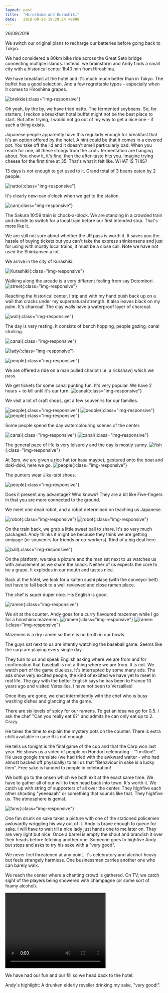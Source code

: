 ```yaml
---
layout: post
title:  "Hiroshima and Kurashiki"
date:   2018-09-26 19:29:24 +0900
---
```


26/09/2018

We switch our original plans to recharge our batteries before going back to Tokyo.

We had considered a 80km bike ride across the Great Seto bridge connecting multiple islands. 
Instead, we brainstorm and Andy finds a small city with a historical center 1h40 min from Hiroshima. 

We have breakfast at the hotel and it's much much better than in Tokyo. The buffet has a good selection. And a few regrettable typos – especially when it comes to Hiroshima grapes.

![brekkie]({{site.baseurl}}assets/File152.jpg){:class="img-responsive"}

Oh yeah, by the by, we have tried natto. The fermented soybeans.
So, for starters, I reckon a breakfast hotel buffet might not be the best place to start.
But after trying, I would not go out of my way to get a nice one - if such a thing exists.

Japanese people apparently have this regularly enough for breakfast that it's an option offered by the hotel.
A hint could be that it comes in a covered pot. You take off the lid and it doesn't smell particularly bad.
When you reach for one, all these strings from the ~rot~ fermentation are hanging about.
You chew it, it's fine, then the after-taste hits you.
Imagine trying cheese for the first time at 35. That's what it felt like.
WHAT IS THIS? 

13 days is not enough to get used to it. Grand total of 3 beans eaten by 2 people.

![natto]({{site.baseurl}}assets/File178.jpg){:class="img-responsive"}

It's clearly new-can o'clock when we get to the station.

![can]({{site.baseurl}}assets/File153.jpg){:class="img-responsive"}

The Sakura 10:59 train is chock-a-block. We are standing in a crowded train and decide to switch for a local train before our first intended stop. That's more like it.

We are still not sure about whether the JR pass is worth it. It saves you the hassle of buying tickets but you can't take the express shinkansens and just for using with mostly local trains, it must be a close call. Note we have not used the Shinkansen a lot.

We arrive in the city of Kurashiki.

![Kurashiki]({{site.baseurl}}assets/File154.jpg){:class="img-responsive"}

Walking along the arcade is a very different feeling from say Dotombori.
![street]({{site.baseurl}}assets/File169.jpg){:class="img-responsive"}

Reaching the historical center, I trip and with my hand push back up on a wall that cracks under my supernatural strength. It also leaves black on my palm. It's charcoal!
The clay walls have a waterproof layer of charcoal.

![wall]({{site.baseurl}}assets/File155.jpg){:class="img-responsive"}

The day is very resting. It consists of bench hopping, people gazing, canal strolling.

![canal]({{site.baseurl}}assets/File156.jpg){:class="img-responsive"}

![lady]({{site.baseurl}}assets/File157.jpg){:class="img-responsive"}

![people]({{site.baseurl}}assets/File159.jpg){:class="img-responsive"}

We are offered a ride on a man pulled chariot (i.e. a rickshaw) which we pass.

We get tickets for some canal punting fun. It's very popular. We have 2 hours + to kill until it's our turn.
![canal]({{site.baseurl}}assets/File158.jpg){:class="img-responsive"}

We visit a lot of craft shops, get a few souvenirs for our families. 

![people]({{site.baseurl}}assets/File160.jpg){:class="img-responsive"}
![people]({{site.baseurl}}assets/File161.jpg){:class="img-responsive"}
![people]({{site.baseurl}}assets/File162.jpg){:class="img-responsive"}

Some people spend the day watercolouring scenes of the center. 

![canal]({{site.baseurl}}assets/File165.jpg){:class="img-responsive"}
![canal]({{site.baseurl}}assets/File166.jpg){:class="img-responsive"}

The general pace of life is very leisurely and the day is mostly sunny.
![fish]({{site.baseurl}}assets/File164.jpg){:class="img-responsive"}

At 3pm, we are given a rice hat (or kasa maybe), gestured onto the boat and doki-doki, here we go.
![people]({{site.baseurl}}assets/File163.jpg){:class="img-responsive"}

The punters wear Jika-tabi shoes.

![people]({{site.baseurl}}assets/File167.jpg){:class="img-responsive"}

Does it present any advantage? Who knows? 
They are a bit like Five-fingers in that you are more connected to the ground.

We meet one dead robot, and a robot determined on teaching us Japanese.

![robot]({{site.baseurl}}assets/File168.jpg){:class="img-responsive"}
![robot]({{site.baseurl}}assets/File171.jpg){:class="img-responsive"}

On the train back, we grab a little sweet ball to share. It's so very much packaged. 
Andy thinks it might be because they think we are getting omiyage (or souvenirs for friends or co-workers).
Kind of a big deal here.

![ball]({{site.baseurl}}assets/File172.jpg){:class="img-responsive"}

On the platform, we take a picture and the man sat next to us watches us with amusement as we share the snack. Neither of us expects the core to be a grape. It explodes in our mouth and tastes nice.

Back at the hotel, we look for a kaiten sushi place (with the conveyor belt) but have to fall back to a well reviewed and close ramen place. 

The chef is super duper nice. His English is good. 

![ramen]({{site.baseurl}}assets/File173.jpg){:class="img-responsive"}

We sit at the counter. Andy goes for a curry flavoured mazemen while I go for a hiroshima mazemen.
![ramen]({{site.baseurl}}assets/File174.jpg){:class="img-responsive"}
![ramen]({{site.baseurl}}assets/File175.jpg){:class="img-responsive"}

Mazemen is a dry ramen so there is no broth in our bowls.

The guys sat next to us are intently watching the baseball game. Seems like the carp are playing every single day.

They turn to us and speak English asking where we are from and for confirmation that baseball is not a thing where we are from. It is not. We watch part of the game clueless. It's interrupted by some many ads. The ads show very excited people, the kind of excited we have yet to meet in real life. The guy with the better English says he has been to France 13 years ago and visited Versailles. I have not been to Versailles!

Once they are gone, we chat intermittently with the chef who is busy washing dishes and glancing at the game. 

There are six levels of spicy for our ramens. To get an idea we go for 0.5. I ask the chef "Can you really eat 6?" and admits he can only eat up to 2. Crazy. 

He takes the time to explain the mystery pots on the counter. There is extra chilli available in case 6 is not enough. 

He tells us tonight is the final game of the cup and that the Carp won last year. He shows us a video of people on Hondori celebrating – "1 million!". He uses google translate (we had tried with the awkward waiter - who had almost backed off physically) to tell us that "Behaviour in sake is a lucky item". Free sake is handed to people in celebration!

We both go to the onsen which we both exit at the exact same time. We have to gather all of our will to then head back into town. It's worth it. We catch up with string of supporters of all over the center. They highfive each other shouting "yeeeaaah" or something that sounds like that. They highfive us. The atmosphere is genial.

![fans]({{site.baseurl}}assets/File176.jpg){:class="img-responsive"}

One fan drunk on sake takes a picture with one of the stationed policemen awkwardly wriggling his way out of it. 
Andy is brave enough to queue for sake. I will have to wait till a nice lady just hands one to me later on. They are very light but nice. Once a barrel is empty the shout and brandish it over their heads before fetching another one. Someone goes to highfive Andy but stops and asks to try his sake with a "very good".

We never feel threatened at any point. It's celebratory and alcohol-heavy but feels strangely harmless. One businessman carries another one who can barely walk.

We reach the center where a chanting crowd is gathered. On TV, we catch sight of the players being showered with champagne (or some sort of foamy alcohol).

<video width="320" height="240" controls>
  <source src="{{site.baseurl}}assets/video1.mp4" type="video/mp4">
Your browser does not support the video tag.
</video>

We have had our fun and our fill so we head back to the hotel.

Andy's highlight: A drunken elderly reveller drinking my sake, "very good!".